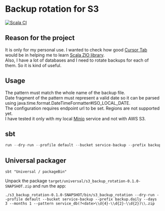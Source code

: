 # Backup rotation for S3

[![Scala CI](https://github.com/pk65/s3_backup_rotation/actions/workflows/scala.yml/badge.svg)](https://github.com/pk65/s3_backup_rotation/actions/workflows/scala.yml)

## Reason for the project

It is only for my personal use. I wanted to check how good [Cursor Tab](https://www.cursor.com) would be in helping me to learn [Scala ZIO library](https://zio.dev/).  
Also, I have a lot of databases and I need to rotate backups for each of them. So it is kind of useful.

## Usage

The pattern must match the whole name of the backup file.  
Date fragment of the pattern must represent a valid date so it can be parsed using java.time.format.DateTimeFormatter#ISO_LOCAL_DATE.  
The configuration requires endpoint url to be set. Regions are not supported yet.  
I have tested it only with my local [Minio](https://min.io/download?license=agpl&platform=linux) service and not with AWS S3.

## sbt

```sbt
run --dry-run --profile default --bucket service-backup --prefix backup.daily --days 3 --pattern service_db(?<date>\\d{4}-\\d{2}-\\d{2})\\.zip
```

## Universal packager

```shell
sbt "Universal / packageBin"
```

Unpack the package `target/universal/s3_backup_rotation-0.1.0-SNAPSHOT.zip` and run the app:

```shell
./s3_backup_rotation-0.1.0-SNAPSHOT/bin/s3_backup_rotation --dry-run --profile default --bucket service-backup --prefix backup.daily --days 3 --months 1 --pattern service_db(?<date>\\d{4}-\\d{2}-\\d{2})\\.zip
```
